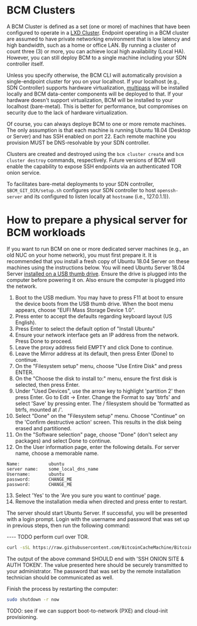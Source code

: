 # BCM Clusters

A BCM Cluster is defined as a set (one or more) of machines that have been configured to operate in a [LXD Cluster](https://lxd.readthedocs.io/en/latest/clustering/). Endpoint operating in a BCM cluster are assumed to have private networking environment that is low latency and high bandwidth, such as a home or office LAN. By running a cluster of count three (3) or more, you can achieve local high availability (Local HA). However, you can still deploy BCM to a single machine including your SDN controller itself.

Unless you specify otherwise, the BCM CLI will automatically provision a single-endpoint cluster for you on your localhost. If your localhost (e.g., SDN Controller) supports hardware virtualization, [multipass](https://github.com/CanonicalLtd/multipass) will be installed locally and BCM data-center components will be deployed to that. If your hardware doesn't support virtualization, BCM will be installed to your localhost (bare-metal). This is better for performance, but compromises on security due to the lack of hardware virtualization.

Of course, you can always deploye BCM to one or more remote machines. The only assumption is that each machine is running Ubuntu 18.04 (Desktop or Server) and has SSH enabled on port 22. Each remote machine you provision MUST be DNS-resolvable by your SDN controller.

Clusters are created and destroyed using the `bcm cluster create` and `bcm cluster destroy` commands, respectively. Future versions of BCM will enable the capability to expose SSH endpoints via an authenticated TOR onion service. 

To facilitates bare-metal deployments to your SDN controller, `$BCM_GIT_DIR/setup.sh` configures your SDN controller to host `openssh-server` and its configured to listen locally at `hostname` (i.e., 127.0.1.1)).

# How to prepare a physical server for BCM workloads

If you want to run BCM on one or more dedicated server machines (e.g., an old NUC on your home network), you must first prepare it. It is recommended that you install a fresh copy of Ubuntu 18.04 Server on these machines using the instructions below. You will need Ubuntu Server 18.04 Server [installed on a USB thumb drive](https://tutorials.ubuntu.com/tutorial/tutorial-create-a-usb-stick-on-ubuntu#0). Ensure the drive is plugged into the computer before powering it on. Also ensure the computer is plugged into the network.

1. Boot to the USB medium. You may have to press F11 at boot to ensure the device boots from the USB thumb drive. When the boot menu appears, choose "EUFI Mass Storage Device 1.0".
2. Press enter to accept the defaults regarding keyboard layout (US English).
3. Press Enter to select the default option of "Install Ubuntu"
4. Ensure your network interface gets an IP address from the network. Press Done to proceed.
5. Leave the proxy address field EMPTY and click Done to continue.
6. Leave the Mirror address at its default, then press Enter (Done) to continue.
7. On the "Filesystem setup" menu, choose "Use Entire Disk" and press ENTER.
8. On the "Choose the disk to install to:" menu, ensure the first disk is selected, then press Enter.
9. Under "Used Devices", use the arrow key to highlight 'partition 2' then press Enter. Go to Edit -> Enter. Change the Format to say 'btrfs' and select 'Save' by pressing enter.  The / filesystem should be 'formatted as btrfs, mounted at /'.
10. Select "Done" on the "Filesystem setup" menu.  Choose "Continue" on the 'Confirm destructive action' screen. This results in the disk being erased and partitioned.
11. On the "Software selection" page, choose "Done" (don't select any packages) and select Done to continue.
12. On the User information page, enter the following details. For server name, choose a memorable name.

```
Name:           ubuntu
server name:    some_local_dns_name
Username:       ubuntu
password:       CHANGE_ME
password:       CHANGE_ME
```

13. Select 'Yes' to the 'Are you sure you want to continue' page.
14. Remove the installation media when directed and press enter to restart.

The server should start Ubuntu Server. If successful, you will be presented with a login prompt. Login with the username and password that was set up in previous steps, then run the following command:

---- TODO perform curl over TOR.
```bash
curl -sSL https://raw.githubusercontent.com/BitcoinCacheMachine/BitcoinCacheMachine/master/cluster/server_prep.sh | sudo bash
```

The output of the above command SHOULD end with 'SSH ONION SITE & AUTH TOKEN'. The value presented here should be securely transmitted to your administrator. The password that was set by the remote installation technician should be communicated as well.

Finish the process by restarting the computer:

```bash
sudo shutdown -r now
```

TODO: see if we can support boot-to-network (PXE) and cloud-init provisioning.